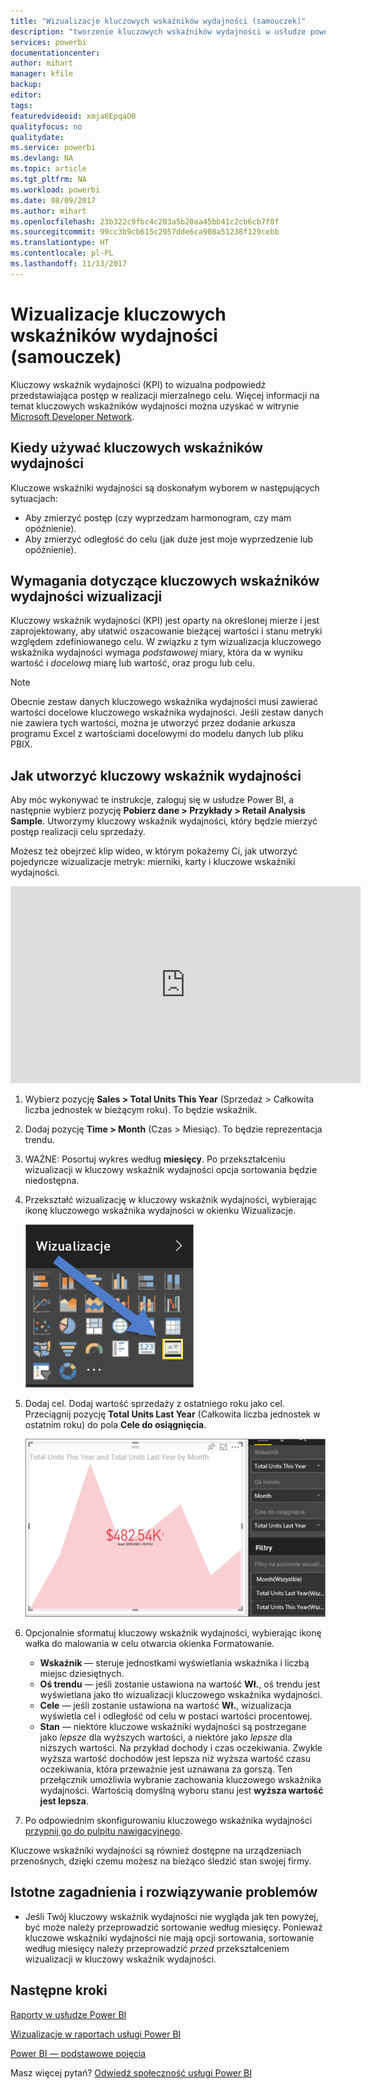 ```yaml
---
title: "Wizualizacje kluczowych wskaźników wydajności (samouczek)"
description: "tworzenie kluczowych wskaźników wydajności w usłudze power bi"
services: powerbi
documentationcenter: 
author: mihart
manager: kfile
backup: 
editor: 
tags: 
featuredvideoid: xmja6EpqaO0
qualityfocus: no
qualitydate: 
ms.service: powerbi
ms.devlang: NA
ms.topic: article
ms.tgt_pltfrm: NA
ms.workload: powerbi
ms.date: 08/09/2017
ms.author: mihart
ms.openlocfilehash: 23b322c9fbc4c203a5b20aa45bb41c2cb6cb7f0f
ms.sourcegitcommit: 99cc3b9cb615c2957dde6ca908a51238f129cebb
ms.translationtype: HT
ms.contentlocale: pl-PL
ms.lasthandoff: 11/13/2017
---
```

# <a name="kpi-visuals-tutorial"></a>Wizualizacje kluczowych wskaźników wydajności (samouczek)
Kluczowy wskaźnik wydajności (KPI) to wizualna podpowiedź przedstawiająca postęp w realizacji mierzalnego celu. Więcej informacji na temat kluczowych wskaźników wydajności można uzyskać w witrynie [Microsoft Developer Network](https://msdn.microsoft.com/library/hh272050).

## <a name="when-to-use-a-kpi"></a>Kiedy używać kluczowych wskaźników wydajności
Kluczowe wskaźniki wydajności są doskonałym wyborem w następujących sytuacjach:

* Aby zmierzyć postęp (czy wyprzedzam harmonogram, czy mam opóźnienie).
* Aby zmierzyć odległość do celu (jak duże jest moje wyprzedzenie lub opóźnienie).   

## <a name="kpi-visual-requirements"></a>Wymagania dotyczące kluczowych wskaźników wydajności wizualizacji
Kluczowy wskaźnik wydajności (KPI) jest oparty na określonej mierze i jest zaprojektowany, aby ułatwić oszacowanie bieżącej wartości i stanu metryki względem zdefiniowanego celu. W związku z tym wizualizacja kluczowego wskaźnika wydajności wymaga *podstawowej* miary, która da w wyniku wartość i *docelową* miarę lub wartość, oraz progu lub celu.

> [!NOTE]
> Obecnie zestaw danych kluczowego wskaźnika wydajności musi zawierać wartości docelowe kluczowego wskaźnika wydajności. Jeśli zestaw danych nie zawiera tych wartości, można je utworzyć przez dodanie arkusza programu Excel z wartościami docelowymi do modelu danych lub pliku PBIX.
> 
> 

## <a name="how-to-create-a-kpi"></a>Jak utworzyć kluczowy wskaźnik wydajności
Aby móc wykonywać te instrukcje, zaloguj się w usłudze Power BI, a następnie wybierz pozycję **Pobierz dane > Przykłady > Retail Analysis Sample**. Utworzymy kluczowy wskaźnik wydajności, który będzie mierzyć postęp realizacji celu sprzedaży.

Możesz też obejrzeć klip wideo, w którym pokażemy Ci, jak utworzyć pojedyncze wizualizacje metryk: mierniki, karty i kluczowe wskaźniki wydajności.

<iframe width="560" height="315" src="https://www.youtube.com/embed/xmja6EpqaO0?list=PL1N57mwBHtN0JFoKSR0n-tBkUJHeMP2cP" frameborder="0" allowfullscreen></iframe>

1. Wybierz pozycję **Sales > Total Units This Year** (Sprzedaż > Całkowita liczba jednostek w bieżącym roku).  To będzie wskaźnik.
2. Dodaj pozycję **Time > Month** (Czas > Miesiąc).  To będzie reprezentacja trendu.
3. WAŻNE: Posortuj wykres według **miesięcy**. Po przekształceniu wizualizacji w kluczowy wskaźnik wydajności opcja sortowania będzie niedostępna.
4. Przekształć wizualizację w kluczowy wskaźnik wydajności, wybierając ikonę kluczowego wskaźnika wydajności w okienku Wizualizacje.
   
    ![](media/power-bi-visualization-kpi/power-bi-kpi-icon.png)
5. Dodaj cel. Dodaj wartość sprzedaży z ostatniego roku jako cel. Przeciągnij pozycję **Total Units Last Year** (Całkowita liczba jednostek w ostatnim roku) do pola **Cele do osiągnięcia**.
   
    ![](media/power-bi-visualization-kpi/power-bi-kpi.png)
6. Opcjonalnie sformatuj kluczowy wskaźnik wydajności, wybierając ikonę wałka do malowania w celu otwarcia okienka Formatowanie.
   
   * **Wskaźnik** — steruje jednostkami wyświetlania wskaźnika i liczbą miejsc dziesiętnych.
   * **Oś trendu** — jeśli zostanie ustawiona na wartość **Wł.**, oś trendu jest wyświetlana jako tło wizualizacji kluczowego wskaźnika wydajności.  
   * **Cele** — jeśli zostanie ustawiona na wartość **Wł.**, wizualizacja wyświetla cel i odległość od celu w postaci wartości procentowej.
   * **Stan** — niektóre kluczowe wskaźniki wydajności są postrzegane jako *lepsze* dla wyższych wartości, a niektóre jako *lepsze* dla niższych wartości. Na przykład dochody i czas oczekiwania. Zwykle wyższa wartość dochodów jest lepsza niż wyższa wartość czasu oczekiwania, która przeważnie jest uznawana za gorszą. Ten przełącznik umożliwia wybranie zachowania kluczowego wskaźnika wydajności. Wartością domyślną wyboru stanu jest **wyższa wartość jest lepsza**.
7. Po odpowiednim skonfigurowaniu kluczowego wskaźnika wydajności [przypnij go do pulpitu nawigacyjnego](service-dashboard-pin-tile-from-report.md).

Kluczowe wskaźniki wydajności są również dostępne na urządzeniach przenośnych, dzięki czemu możesz na bieżąco śledzić stan swojej firmy.

## <a name="considerations-and-troubleshooting"></a>Istotne zagadnienia i rozwiązywanie problemów
* Jeśli Twój kluczowy wskaźnik wydajności nie wygląda jak ten powyżej, być może należy przeprowadzić sortowanie według miesięcy. Ponieważ kluczowe wskaźniki wydajności nie mają opcji sortowania, sortowanie według miesięcy należy przeprowadzić *przed* przekształceniem wizualizacji w kluczowy wskaźnik wydajności.

## <a name="next-steps"></a>Następne kroki
[Raporty w usłudze Power BI](service-reports.md)

[Wizualizacje w raportach usługi Power BI](power-bi-report-visualizations.md)

[Power BI — podstawowe pojęcia](service-basic-concepts.md)

Masz więcej pytań? [Odwiedź społeczność usługi Power BI](http://community.powerbi.com/)

